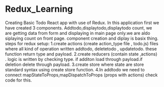 # Redux_Learning
Creating Basic Todo React app with use  of Redux.
In this application first we have created 3 components. Addtodo,displaytodo,displaytodo count,
we are getting data from form and displaying in main page only.we are aldo siplaying count on front page.
component creation and diplay is basix thing.
steps for redux setup:
1.create actions  (create action_type file , todo.js) files where all kind of operation written addtodo, deletetodo , updatetodo. these function return type and payload.
2.create reducers (contain state ,actions) . logic is written by checking type. if additon load through payload.if deletion delete through payload.
3.create store where state are store standard syntax using create store function.
4.In addtodo we need to connect mapStateToProps,mapDispatchToProps (props with actions) check code for this.
